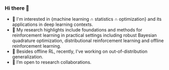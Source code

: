 ### Hi there 👋
- 👀 I'm interested in {machine learning ∩ statistics ∩ optimization} and its applications in deep learning contexts. 
- 📖 My research highlights include foundations and methods for reinforcement learning in practical settings including robust Bayesian quadrature optimization, distributional reinforcement learning and offline reinforcement learning. 
- 🔭 Besides offline RL, recently, I've working on out-of-distribution generalization. 
- 👯 I’m open to research collaborations. 

<!--
**thanhnguyentang/thanhnguyentang** is a ✨ _special_ ✨ repository because its `README.md` (this file) appears on your GitHub profile.
Here are some ideas to get you started:

- 🔭 I’m currently working on ...
- 🌱 I’m currently learning ...
- 👯 I’m looking to collaborate on ...
- 🤔 I’m looking for help with ...
- 💬 Ask me about ...
- 📫 How to reach me: ...
- 😄 Pronouns: ...
- ⚡ Fun fact: ...
-->
